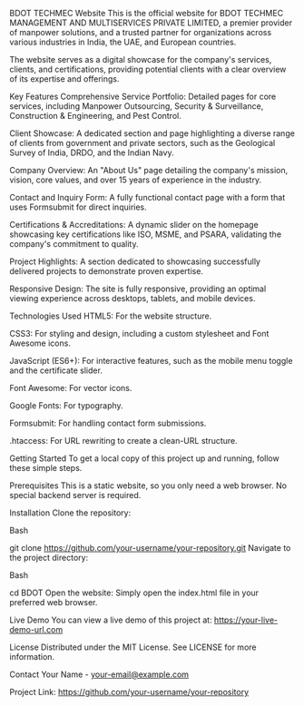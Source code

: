 BDOT TECHMEC Website
This is the official website for BDOT TECHMEC MANAGEMENT AND MULTISERVICES PRIVATE LIMITED, a premier provider of manpower solutions, and a trusted partner for organizations across various industries in India, the UAE, and European countries.

The website serves as a digital showcase for the company's services, clients, and certifications, providing potential clients with a clear overview of its expertise and offerings.

Key Features
Comprehensive Service Portfolio: Detailed pages for core services, including Manpower Outsourcing, Security & Surveillance, Construction & Engineering, and Pest Control.

Client Showcase: A dedicated section and page highlighting a diverse range of clients from government and private sectors, such as the Geological Survey of India, DRDO, and the Indian Navy.

Company Overview: An "About Us" page detailing the company's mission, vision, core values, and over 15 years of experience in the industry.

Contact and Inquiry Form: A fully functional contact page with a form that uses Formsubmit for direct inquiries.

Certifications & Accreditations: A dynamic slider on the homepage showcasing key certifications like ISO, MSME, and PSARA, validating the company's commitment to quality.

Project Highlights: A section dedicated to showcasing successfully delivered projects to demonstrate proven expertise.

Responsive Design: The site is fully responsive, providing an optimal viewing experience across desktops, tablets, and mobile devices.

Technologies Used
HTML5: For the website structure.

CSS3: For styling and design, including a custom stylesheet and Font Awesome icons.

JavaScript (ES6+): For interactive features, such as the mobile menu toggle and the certificate slider.

Font Awesome: For vector icons.

Google Fonts: For typography.

Formsubmit: For handling contact form submissions.

.htaccess: For URL rewriting to create a clean-URL structure.

Getting Started
To get a local copy of this project up and running, follow these simple steps.

Prerequisites
This is a static website, so you only need a web browser. No special backend server is required.

Installation
Clone the repository:

Bash

git clone https://github.com/your-username/your-repository.git
Navigate to the project directory:

Bash

cd BDOT
Open the website:
Simply open the index.html file in your preferred web browser.

Live Demo
You can view a live demo of this project at: https://your-live-demo-url.com

License
Distributed under the MIT License. See LICENSE for more information.

Contact
Your Name - your-email@example.com

Project Link: https://github.com/your-username/your-repository
